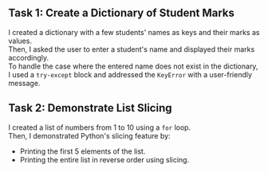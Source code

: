 ## Task 1: Create a Dictionary of Student Marks

I created a dictionary with a few students' names as keys and their marks as values.  
Then, I asked the user to enter a student's name and displayed their marks accordingly.  
To handle the case where the entered name does not exist in the dictionary, I used a `try-except` block and addressed the `KeyError` with a user-friendly message.

## Task 2: Demonstrate List Slicing

I created a list of numbers from 1 to 10 using a `for` loop.  
Then, I demonstrated Python's slicing feature by:
- Printing the first 5 elements of the list.
- Printing the entire list in reverse order using slicing.
